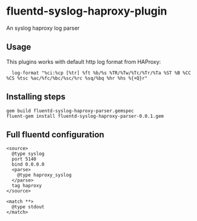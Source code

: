 # fluentd-syslog-haproxy-plugin
An syslog haproxy log parser

## Usage

This plugins works with default http log format from HAProxy:

```
  log-format "%ci:%cp [%tr] %ft %b/%s %TR/%Tw/%Tc/%Tr/%Ta %ST %B %CC %CS %tsc %ac/%fc/%bc/%sc/%rc %sq/%bq %hr %hs %{+Q}r"
```

## Installing steps

```
gem build fluentd-syslog-haproxy-parser.gemspec
fluent-gem install fluentd-syslog-haproxy-parser-0.0.1.gem

```

## Full fluentd configuration

```
<source>
  @type syslog
  port 5140
  bind 0.0.0.0
  <parse>
    @type haproxy_syslog
  </parse>
  tag haproxy
</source>

<match **>
  @type stdout
</match>
```
